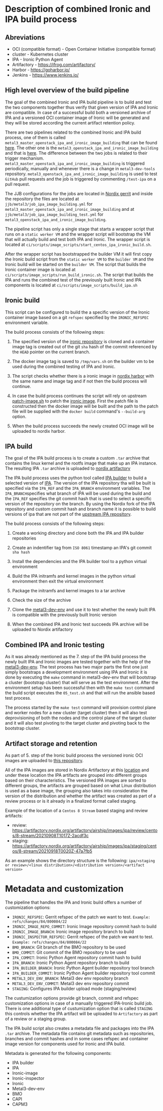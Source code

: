 # Description of combined Ironic and IPA build process

## Abreviations

- OCI (compatible format) - Open Container Initiative (compatible format)
- cluster - Kubernetes cluster
- IPA - Ironic Python Agent
- Artifactory - https://jfrog.com/artifactory/
- Harbor - https://goharbor.io/
- Jenkins - https://www.jenkins.io/

## High level overview of the build pipeline
The goal of the combined Ironic and IPA build pipeline is to build and test the two components together thus verify that given version of IPA and Ironic are
compatible. In case of a successful build both a versioned archive of IPA and a versioned OCI container image of Ironic will be generated and they will be
stored according the current artifact retention policy.

There are two pipelines related to the combined Ironic and IPA build process, one of them is called
`metal3_master_openstack_ipa_and_ironic_image_building` that can be found [here](https://jenkins.nordix.org/view/Metal3/job/metal3_master_openstack_ipa_and_ironic_image_building/).
The other one is the `metal3_openstack_ipa_and_ironic_image_building` and that is [here](https://jenkins.nordix.org/view/Metal3/job/metal3_openstack_node_image_building/).
The difference between the two jobs is related to their trigger mechanism. `metal3_master_openstack_ipa_and_ironic_image_building` is triggered periodically, manually and whenever there is
a change in `metal3-dev-tools` repository. `metal3_openstack_ipa_and_ironic_image_building` is used to test `GitHub` pull requests and the job is triggered by
commenting `/test-ipa` on a pull request.

The JJB configurations for the jobs are located in [Nordix gerrit](https://gerrit.nordix.org/infra/cicd) and inside the repository
the files are located at `jjb/metal3/job_ipa_image_building.yml` for `metal3_master_openstack_ipa_and_ironic_image_building` and at `jjb/metal3/job_ipa_image_building_test.yml` for `metal3_openstack_ipa_and_ironic_image_building`.

The pipeline script has only a single stage that starts a wrapper script that runs on a `static worker VM` and the wrapper script will
bootstrap the VM that will actually build and test both IPA and Ironic. The wrapper script is located at
`ci/scripts/image_scripts/start_centos_ipa_ironic_build.sh`.

After the wrapper script has bootstrapped the builder VM it will first copy the Ironic build script from the `static worker VM` to the `builder VM` and the
Ironic build will be started on the `builder VM`. The script that builds the Ironic container image is located at
`ci/scripts/image_scripts/run_build_ironic.sh`. The script that builds the IPA and runs the combined test of the previously built Ironic and IPA components is
located at `ci/scripts/image_scripts/build_ipa.sh`

## Ironic build

This script can be configured to build the a specific version of the Ironic container image based on a git `refspec` specified by the `IRONIC_REFSPEC` environment
variable.

The build process consists of the following steps:

1. The specified version of the [ironic repository](https://review.opendev.org/openstack/ironic) is cloned and a container image tag is created out of the
git `sha` hash of the commit referenced by the `HEAD` pointer on the current branch.

2. The docker image tag is saved to `/tmp/vars.sh` on the builder vm to be used during the combined testing of IPA and Ironic.

3. The script checks whether there is a ironic image in [nordix harbor](https://registry.nordix.org/harbor) with the same name and image tag and if not then the build process will continue.

4. In case the build process continues the script will rely on upstream [patch-image.sh](https://github.com/metal3-io/ironic-image/blob/main/patch-image.sh) to patch the [ironic image](https://github.com/metal3-io/ironic-image/blob/main/Dockerfile). First the patch file is constructed then the docker image will be built
and the path to the patch file will be supplied with the `docker build` command's `--build-arg` option.

5. When the build process succeeds the newly created OCI image will be uploaded to nordix harbor.

## IPA build
The goal of the IPA build process is to create a custom `.tar` archive that contains the linux kernel and the rootfs image that make up an IPA instance. The
resulting IPA `.tar` archive is uploaded to [nordix artifactory](https://artifactory.nordix.org/)

The IPA build process uses the python tool called [IPA builder](https://github.com/Nordix/ironic-python-agent-builder.git) to build a selected version of
[IPA](https://github.com/Nordix/ironic-python-agent). The version of the IPA repository tha will be built is specified via the `IPA_REF` and the `IPA_BRANCH` environment variables. The `IPA_BRANCH`specifies what branch of IPA will be used during the build and the `IPA_REF` specifies the git commit hash that is used to select a specific version of the repository on the branch. By using the Nordix fork of the IPA repository and custom commit hash and branch name it is possible to build versions of ipa that are not part of the [upstream IPA repository](https://opendev.org/openstack/ironic-python-agent).

The build process consists of the following steps:

1. Create a working directory and clone both the IPA and IPA builder repositories

2. Create an indentifier tag from `ISO 8061` timestamp an IPA's git commit `sha hash`

3. Install the dependencies and the IPA builder tool to a python virtual environment

4. Build the IPA initramfs and kernel images in the python virtual environment then exit the virtual environment

5. Package the initramfs and kernel images to a tar archive

6. Check the size of the archive

7. Clone the [metal3-dev-env](https://github.com/Nordix/metal3-dev-env) and use it to test whether the newly built IPA is compatible with the previously built
Ironic version

8. When the combined IPA and Ironic test succeeds IPA archive will be uploaded to Nordix artifactory


## Combined IPA and Ironic testing

As it was already mentioned as the 7. step of the IPA build process the newly built IPA and Ironic images are tested together with the help of the
[metal3-dev-env](https://github.com/Nordix/metal3-dev-env). The test process has two major parts the first one just simply bootstraps a development environment
using IPA and Ironic it is done by executing the `make` command in metal3-dev-env that will bootstrap a cluster (bootstrap cluster) that will serve as the test
environment. After the environment setup has been successful then with the `make test` command the build script executes the `05_test.sh` and that will run the
ansible based test process.

The process started by the `make test` command will provision control plane and worker nodes for a new cluster (target cluster) then it will also test
deprovisioning of both the nodes and the control plane of the target cluster and it will also test pivoting to the target cluster and pivoting back to the
bootstrap cluster.

## Artifact storage and retention

As part of 5. step of the Ironic build process the versioned ironic OCI images are uploaded to [this repository](https://registry.nordix.org/harbor/projects/10/repositories/ironic-image).

All of the IPA images are stored in Nordix Artifactory at this [location](https://artifactory.nordix.org/artifactory/airship/images/ipa) and under these location
the IPA artifacts are grouped into different groups based on their characteristics.
The versioned IPA images are sorted to different groups, the artifacts are grouped based on what Linux distribution is used as a base image, the grouping also
takes into consideration the version of the distribution and whether the artifact was created as part of a review process or is it already in a finalized format
called staging.

Example of the location of a `Centos 8 Stream` based staging and review artifacts:

  - review: https://artifactory.nordix.org/artifactory/airship/images/ipa/review/centos/8-stream/20210908T1017Z-2acdf3c
  - staging:  https://artifactory.nordix.org/artifactory/airship/images/ipa/staging/centos/8-stream/20210918T0020Z-47a7fb5

As an example shows the directory structure is the following: `ipa/<staging or review>/<linux distribution>/<distribution version>/<artifact version>`

# Metadata and customization

The pipeline that handles the IPA and Ironic build offers a number of customization options:

  - `IRONIC_REFSPEC`: Gerrit refspec of the patch we want to test. `Example: refs/changes/84/800084/22`
  - `IRONIC_IMAGE_REPO_COMMIT`: Ironic Image repository commit hash to build
  - `IRONIC_IMAGE_BRANCH`: Ironic image repository branch to build
  - `IRONIC_INSPECTOR_REFSPEC`: Gerrit refspec of the patch we want to test. `Example: refs/changes/84/800084/22`
  - `BMO_BRANCH`: Git branch of the BMO repository to be used
  - `BMO_COMMIT`: Git commit of the BMO repository to be used
  - `IPA_COMMIT`: Ironic Python Agent repository commit hash to build
  - `IPA_BRANCH`: Ironic Python Agent repository branch to build
  - `IPA_BUILDER_BRANCH`: Ironic Python Agent builder repository tool branch
  - `IPA_BUILDER_COMMIT`: Ironic Python Agent builder repository tool commit
  - `METAL3_DEV_ENV_BRANCH`: Metal3 dev env repository branch
  - `METAL3_DEV_ENV_COMMIT`: Metal3 dev env repository commit
  - `STAGING`: Configures IPA builder upload mode (staging/review)

The custumization options provide git branch, commit and refspec customization options in case of a manually triggered IPA-Ironic build job.
There is one additional type of custumization option that is called `STAGING` this controls whether the IPA artifact will be uploaded to
`Artifactory` as part of a review or a staging group.

The IPA build script also creates a metadata file and packages into the IPA `.tar` archive. The metadata file contains git metadata
such as repositories, branches and commit hashes and in some cases refspec and container image version for components used for
Ironic and IPA build.

Metadata is generated for the following components:
 - IPA builder
 - IPA
 - Ironic-image
 - Ironic-inspector
 - Ironic
 - Metal3-dev-env
 - BMO
 - CAPI
 - CAPM3